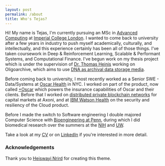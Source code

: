 ```yaml
---
layout: post
permalink: /about
title: Who's Tejas?
---
```


Hi! My name is Tejas, I'm currently pursuing an MSc in [Advanced Computing](https://www.imperial.ac.uk/study/pg/computing/advanced-computing/) at [Imperial College London](https://www.imperial.ac.uk). I wanted to come back to university after a few years in industry to push myself academically, culturally, and intellectually, and this experience certainly has been all of those things. I've taken coursework in Deep & Reinforcement Learning, Scalable & Performant Systems, and Computational Finance. I've begun work on my thesis project which is under the supervision of [Dr. Thomas Heinis](http://wp.doc.ic.ac.uk/theinis/) working on Oligoarchive, which aims to use [DNA as archival data storage media](http://wp.doc.ic.ac.uk/theinis/). 

Before coming back to university, I most recently worked as a Senior SWE - Data/Systems at [Oscar Health](https://www.hioscar.com) in NYC. I worked on part of the product, now called [+Oscar](https://www.hioscar.com/plus-oscar) which powers the insurance capabilities of Oscar and their clients. Before that I worked on [distributed private blockchain networks](https://axoni.com/press/blackrock-goes-live-on-axoni-equity-swaps-network/) for capital markets at Axoni, and at [IBM Watson Health](https://www.ibm.com/watson-health) on the security and resiliency of the Cloud product.

Before I made the switch to Software engineering I double majored Computer Science with [Bioengineering at Penn](https://be.seas.upenn.edu), during which I did biomedical research over the summers at the [NIH](https://www.niaid.nih.gov/research/lab-immune-system-biology) and [UW](https://dev.orthop.washington.edu/research/ourlabs/orthopaedic-science.html).

Take a look at my [CV](https://drive.google.com/file/d/1o5zNc41ouPT1UD6DmZZ7SNm4jdklmOJM/view?usp=sharing) or on [LinkedIn](https://www.linkedin.com/in/tjsnryn/) if you're interested in more detail.

### Acknowledgements
Thank you to [Heiswayi Nrird](https://heiswayi.nrird.com) for creating this theme.